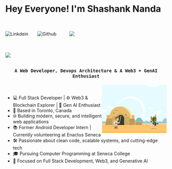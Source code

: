 # Hey Everyone! I'm Shashank Nanda
<br><br>
<a href="https://www.linkedin.com/in/shashank-nanda-36b60424b/">
  <img align="left" alt="Linkdein" width="100px" src="https://img.shields.io/badge/Linkedin-0A66C2?style=for-the-badge&logo=Linkedin&logoColor=white" />
</a>
<a href="https://github.com/theshashanknanda">
  <img align="left" alt="Github" width="100px" src="https://img.shields.io/badge/Github-181717?style=for-the-badge&logo=Github&logoColor=white" />
</a>
<a href="https://leetcode.com/u/Shashank8888/"  target="_blank">
  <img src="https://img.shields.io/badge/Leetcode-834e33?style=for-the-badge&logo=Leetcode&logoColor=white">
</a>

<br><br>
![](https://github.com/amandewatnitrr/amandewatnitrr/blob/main/header_.png)

## <p align="center"><h4 align="center"><samp> A Web Developer, Devops Architecture & A Web3 + GenAI Enthusiast </samp></h4></p>

<div>
<img align="right" src="https://github.com/amandewatnitrr/amandewatnitrr/blob/main/terminal.gif" width="40%"/>
  <br>

- 💻 Full Stack Developer | ⚙️ Web3 & Blockchain Explorer | 🤖 Gen AI Enthusiast
- 📍 Based in Toronto, Canada
- 🌐 Building modern, secure, and intelligent web applications
- 📚 Former Android Developer Intern | Currently volunteering at Enactus Seneca
- 🛠️ Passionate about clean code, scalable systems, and cutting-edge tech
- 🎓 Pursuing Computer Programming at Seneca College
- 🚀 Focused on Full Stack Development, Web3, and Generative AI


</div>
